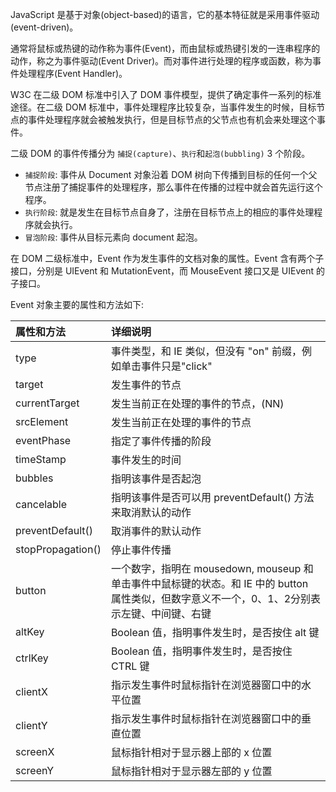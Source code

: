 
JavaScript 是基于对象(object-based)的语言，它的基本特征就是采用事件驱动(event-driven)。

通常将鼠标或热键的动作称为事件(Event)，而由鼠标或热键引发的一连串程序的动作，称之为事件驱动(Event Driver)。而对事件进行处理的程序或函数，称为事件处理程序(Event Handler)。

W3C 在二级 DOM 标准中引入了 DOM 事件模型，提供了确定事件一系列的标准途径。在二级 DOM 标准中，事件处理程序比较复杂，当事件发生的时候，目标节点的事件处理程序就会被触发执行，但是目标节点的父节点也有机会来处理这个事件。

二级 DOM 的事件传播分为 `捕捉(capture)`、`执行`和`起泡(bubbling)` 3 个阶段。

* `捕捉阶段`: 事件从 Document 对象沿着 DOM 树向下传播到目标的任何一个父节点注册了捕捉事件的处理程序，那么事件在传播的过程中就会首先运行这个程序。
* `执行阶段`: 就是发生在目标节点自身了，注册在目标节点上的相应的事件处理程序就会执行。
* `冒泡阶段`: 事件从目标元素向 document 起泡。

在 DOM 二级标准中，Event 作为发生事件的文档对象的属性。Event 含有两个子接口，分别是 UIEvent 和 MutationEvent，而 MouseEvent 接口又是 UIEvent 的子接口。

Event 对象主要的属性和方法如下:

| 属性和方法 | 详细说明 |
|:----------|:--------|
| type      | 事件类型，和 IE 类似，但没有 "on" 前缀，例如单击事件只是"click" |
| target    | 发生事件的节点 |
| currentTarget | 发生当前正在处理的事件的节点，(NN) |
| srcElement | 发生当前正在处理的事件的节点 |
| eventPhase | 指定了事件传播的阶段 |
| timeStamp | 事件发生的时间 |
| bubbles   | 指明该事件是否起泡 |
| cancelable | 指明该事件是否可以用 preventDefault() 方法来取消默认的动作 |
| preventDefault() | 取消事件的默认动作|
| stopPropagation() | 停止事件传播 |
| button | 一个数字，指明在 mousedown, mouseup 和单击事件中鼠标键的状态。和 IE 中的 button 属性类似，但数字意义不一个，0、1、2分别表示左键、中间键、右键 |
| altKey | Boolean 值，指明事件发生时，是否按住 alt 键 |
| ctrlKey | Boolean 值，指明事件发生时，是否按住 CTRL 键 |
| clientX | 指示发生事件时鼠标指针在浏览器窗口中的水平位置 |
| clientY | 指示发生事件时鼠标指针在浏览器窗口中的垂直位置 |
| screenX | 鼠标指针相对于显示器上部的 x 位置 |
| screenY | 鼠标指针相对于显示器左部的 y 位置 |
